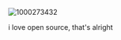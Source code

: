 ![1000273432](https://github.com/depersonal/proc-ppm-extended/assets/102682064/182e5095-55bc-4315-963a-2ee395f2a555)

i love open source,  that's alright
